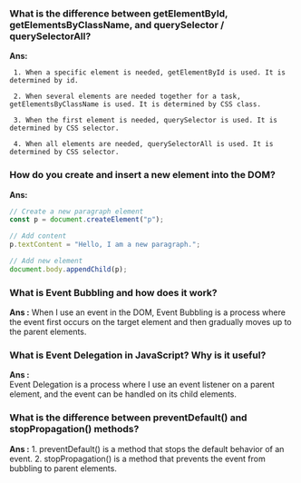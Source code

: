 ### What is the difference between getElementById, getElementsByClassName, and querySelector / querySelectorAll?

**Ans:**  

     1. When a specific element is needed, getElementById is used. It is determined by id.

     2. When several elements are needed together for a task, getElementsByClassName is used. It is determined by CSS class.

     3. When the first element is needed, querySelector is used. It is determined by CSS selector.

     4. When all elements are needed, querySelectorAll is used. It is determined by CSS selector.


### How do you create and insert a new element into the DOM?

**Ans:**
```js
// Create a new paragraph element
const p = document.createElement("p");

// Add content
p.textContent = "Hello, I am a new paragraph.";

// Add new element
document.body.appendChild(p);

```

### What is Event Bubbling and how does it work?
**Ans :** 
        When I use an event in the DOM, Event Bubbling is a process where the event first occurs on the target element 
        and then gradually moves up to the parent elements.

### What is Event Delegation in JavaScript? Why is it useful?
**Ans :**   
        Event Delegation is a process where I use an event listener on a parent element, and the event can be handled 
        on its child elements.

### What is the difference between preventDefault() and stopPropagation() methods?
**Ans :** 
      1. preventDefault() is a method that stops the default behavior of an event.
      2. stopPropagation() is a method that prevents the event from bubbling to parent elements.




